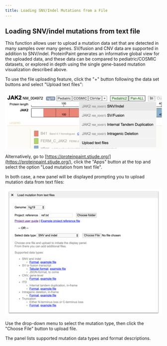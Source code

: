 ```yaml
---
title: Loading SNV/Indel Mutations from a File
---
```



**Loading SNV/indel mutations from text file**
----------------------------------------------

This function allows user to upload a mutation data set that are
detected in many samples over many genes. SV/fusion and CNV data are
supported in addition to SNV/indel. ProteinPaint generates an
informative global view for the uploaded data, and these data can be
compared to pediatric/COSMIC datasets, or explored in depth using the
single gene-based mutation visualization described above.

To use the file uploading feature, click the "+" button following the
data set buttons and select "Upload text files":

![](./media/image2.png)

Alternatively, go to
[https://proteinpaint.stjude.org/](https://proteinpaint.stjude.org/),
click the "Apps" button at the top and select the option "Load mutation
from text file".

In both case, a new panel will be displayed prompting you to upload
mutation data from text files:

![](./media/image1.png)

Use the drop-down menu to select the mutation type, then click the
"Choose File" button to upload file.

The panel lists supported mutation data types and format descriptions.
